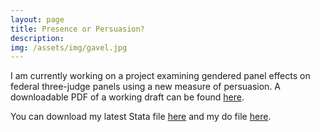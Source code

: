 ```yaml
---
layout: page
title: Presence or Persuasion?
description:
img: /assets/img/gavel.jpg
---
```


I am currently working on a project examining gendered panel effects on federal three-judge panels using a new measure of persuasion. A downloadable PDF of a working draft can be found <a href="/assets/presence or persuasion.pdf">here</a>.

You can download my latest Stata file <a href="/assets/panel.dta">here</a> and my do file <a href="/assets/data1.do">here</a>.
